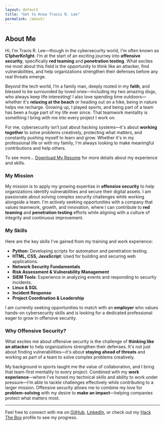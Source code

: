 ```yaml
---
layout: default
title: "Get to Know Travis R. Lee"
permalink: /about/
---
```


## About Me

Hi, I'm Travis R. Lee—though in the cybersecurity world, I'm often known as **C1pherKn1ght**. I’m at the start of an exciting journey into **offensive security**, specifically **red teaming** and **penetration testing**. What excites me most about this field is the opportunity to think like an attacker, find vulnerabilities, and help organizations strengthen their defenses before any real threats emerge.

Beyond the tech world, I’m a family man, deeply rooted in my **faith**, and blessed to be surrounded by loved ones—including my two amazing dogs, who always keep life interesting! I also love spending time outdoors—whether it's **relaxing at the beach** or heading out on a hike, being in nature helps me recharge. Growing up, I played sports, and being part of a team has been a huge part of my life ever since. That teamwork mentality is something I bring with me into every project I work on.

For me, cybersecurity isn’t just about hacking systems—it's about **working together** to solve problems creatively, protecting what matters, and constantly pushing myself to learn and grow. Whether it's in my professional life or with my family, I'm always looking to make meaningful contributions and help others.

To see more... <a href="https://travrl12.github.io/assets/Resume/Travis_Lee_Resume_2024.pdf" target="_blank">Download My Resume</a>
 for more details about my experience and skills.


### My Mission

My mission is to apply my growing expertise in **offensive security** to help organizations identify vulnerabilities and secure their digital assets. I am passionate about solving complex security challenges while working alongside a team. I'm actively seeking opportunities with a company that values teamwork, growth, and innovation, where I can contribute to **red teaming** and **penetration testing** efforts while aligning with a culture of integrity and continuous improvement.

### My Skills

Here are the key skills I've gained from my training and work experience:

- **Python**: Developing scripts for automation and penetration testing.
- **HTML, CSS, JavaScript**: Used for building and securing web applications.
- **Network Security Fundamentals**
- **Risk Assessment & Vulnerability Management**
- **SIEM Tools**: Experience in analyzing events and responding to security incidents.
- **Linux & SQL**
- **Incident Response**
- **Project Coordination & Leadership**

I am currently seeking opportunities to match with an **employer** who values hands-on cybersecurity skills and is looking for a dedicated professional eager to grow in offensive security.

### Why Offensive Security?

What excites me about offensive security is the challenge of **thinking like an attacker** to help organizations strengthen their defenses. It's not just about finding vulnerabilities—it's about **staying ahead of threats** and working as part of a team to solve complex problems creatively.

My background in sports taught me the value of collaboration, and I bring that team-first mentality to every project. Combined with my **work experience**—where I've honed my technical skills and ability to work under pressure—I’m able to tackle challenges effectively while contributing to a larger mission. Offensive security allows me to combine my love for **problem-solving** with my desire to **make an impact**—helping companies protect what matters most.

---

Feel free to connect with me on [GitHub](https://github.com/Travrl12), [LinkedIn](https://www.linkedin.com/in/travisrlee), or check out my [Hack The Box](https://app.hackthebox.com/profile/2105172) profile to see my progress.
